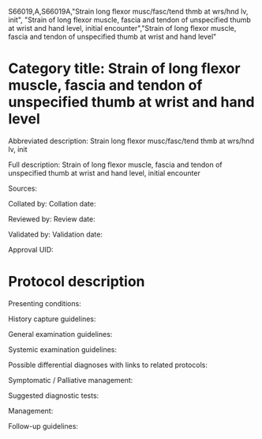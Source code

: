 S66019,A,S66019A,"Strain long flexor musc/fasc/tend thmb at wrs/hnd lv, init", "Strain of long flexor muscle, fascia and tendon of unspecified thumb at wrist and hand level, initial encounter","Strain of long flexor muscle, fascia and tendon of unspecified thumb at wrist and hand level"
# Category title: Strain of long flexor muscle, fascia and tendon of unspecified thumb at wrist and hand level

Abbreviated description: Strain long flexor musc/fasc/tend thmb at wrs/hnd lv, init

Full description: Strain of long flexor muscle, fascia and tendon of unspecified thumb at wrist and hand level, initial encounter

Sources:

Collated by:
Collation date:

Reviewed by:
Review date:

Validated by:
Validation date:

Approval UID:

# Protocol description

Presenting conditions:

History capture guidelines:

General examination guidelines:

Systemic examination guidelines:

Possible differential diagnoses with links to related protocols:

Symptomatic / Palliative management:

Suggested diagnostic tests:

Management:

Follow-up guidelines:
